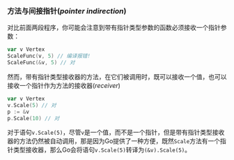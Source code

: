 ### 方法与间接指针(*pointer indirection*)

对比前面两段程序，你可能会注意到带有指针类型参数的函数必须接收一个指针参数：
```go
var v Vertex
ScaleFunc(v, 5) // 编译报错!
ScaleFunc(&v, 5) // 对
```

然而，带有指针类型接收器的方法，在它们被调用时，既可以接收一个值，也可以接收一个指针作为方法的接收器(*receiver*)
```go
var v Vertex
v.Scale(5) // 对
p := &v
p.Scale(10) // 对
```

对于语句```v.Scale(5)```，尽管```v```是一个值，而不是一个指针，但是带有指针类型接收器的方法仍然被自动调用，那是因为Go提供了一种方便，既然```Scale```方法有一个指针类型接收器，那么Go会将语句```v.Scale(5)```转译为```(&v).Scale(5)```。